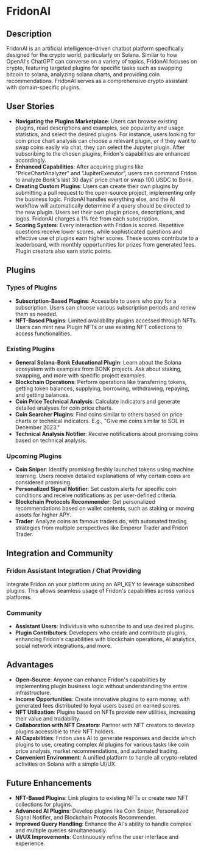 # FridonAI

## Description

FridonAI is an artificial intelligence-driven chatbot platform specifically designed for the crypto world, particularly on Solana. Similar to how OpenAI's ChatGPT can converse on a variety of topics, FridonAI focuses on crypto, featuring targeted plugins for specific tasks such as swapping bitcoin to solana, analyzing solana charts, and providing coin recommendations. FridonAI serves as a comprehensive crypto assistant with domain-specific plugins.

## User Stories

- **Navigating the Plugins Marketplace**: Users can browse existing plugins, read descriptions and examples, see popularity and usage statistics, and select the desired plugins. For instance, users looking for coin price chart analysis can choose a relevant plugin, or if they want to swap coins easily via chat, they can select the Jupyter plugin. After subscribing to the chosen plugins, Fridon's capabilities are enhanced accordingly.
- **Enhanced Capabilities**: After acquiring plugins like "PriceChartAnalyzer" and "JupiterExecutor", users can command Fridon to analyze Bonk's last 30 days' price chart or swap 100 USDC to Bonk.
- **Creating Custom Plugins**: Users can create their own plugins by submitting a pull request to the open-source project, implementing only the business logic. FridonAI handles everything else, and the AI workflow will automatically determine if a query should be directed to the new plugin. Users set their own plugin prices, descriptions, and logos. FridonAI charges a 1% fee from each subscription.
- **Scoring System**: Every interaction with Fridon is scored. Repetitive questions receive lower scores, while sophisticated questions and effective use of plugins earn higher scores. These scores contribute to a leaderboard, with monthly opportunities for prizes from generated fees. Plugin creators also earn static points.

## Plugins

### Types of Plugins

- **Subscription-Based Plugins**: Accessible to users who pay for a subscription. Users can choose various subscription periods and renew them as needed.
- **NFT-Based Plugins**: Limited availability plugins accessed through NFTs. Users can mint new Plugin NFTs or use existing NFT collections to access functionalities.

### Existing Plugins

- **General Solana-Bonk Educational Plugin**: Learn about the Solana ecosystem with examples from BONK projects. Ask about staking, swapping, and more with specific project examples.
- **Blockchain Operations**: Perform operations like transferring tokens, getting token balances, supplying, borrowing, withdrawing, repaying, and getting balances.
- **Coin Price Technical Analysis**: Calculate indicators and generate detailed analyses for coin price charts.
- **Coin Searcher Plugins**: Find coins similar to others based on price charts or technical indicators. E.g., "Give me coins similar to SOL in December 2023."
- **Technical Analysis Notifier**: Receive notifications about promising coins based on technical analysis.

### Upcoming Plugins

- **Coin Sniper**: Identify promising freshly launched tokens using machine learning. Users receive detailed explanations of why certain coins are considered promising.
- **Personalized Signal Notifier**: Set custom alerts for specific coin conditions and receive notifications as per user-defined criteria.
- **Blockchain Protocols Recommender**: Get personalized recommendations based on wallet contents, such as staking or moving assets for higher APY.
- **Trader**: Analyze coins as famous traders do, with automated trading strategies from multiple perspectives like Emperor Trader and Fridon Trader.

## Integration and Community

### Fridon Assistant Integration / Chat Providing

Integrate Fridon on your platform using an API_KEY to leverage subscribed plugins. This allows seamless usage of Fridon's capabilities across various platforms.

### Community

- **Assistant Users**: Individuals who subscribe to and use desired plugins.
- **Plugin Contributors**: Developers who create and contribute plugins, enhancing Fridon's capabilities with blockchain operations, AI analytics, social network integrations, and more.

## Advantages

- **Open-Source**: Anyone can enhance Fridon's capabilities by implementing plugin business logic without understanding the entire infrastructure.
- **Income Opportunities**: Create innovative plugins to earn money, with generated fees distributed to loyal users based on earned scores.
- **NFT Utilization**: Plugins based on NFTs provide new utilities, increasing their value and tradability.
- **Collaboration with NFT Creators**: Partner with NFT creators to develop plugins accessible to their NFT holders.
- **AI Capabilities**: Fridon uses AI to generate responses and decide which plugins to use, creating complex AI plugins for various tasks like coin price analysis, market recommendations, and automated trading.
- **Convenient Environment**: A unified platform to handle all crypto-related activities on Solana with a simple UI/UX.

## Future Enhancements

- **NFT-Based Plugins**: Link plugins to existing NFTs or create new NFT collections for plugins.
- **Advanced AI Plugins**: Develop plugins like Coin Sniper, Personalized Signal Notifier, and Blockchain Protocols Recommender.
- **Improved Query Handling**: Enhance the AI's ability to handle complex and multiple queries simultaneously.
- **UI/UX Improvements**: Continuously refine the user interface and experience.

